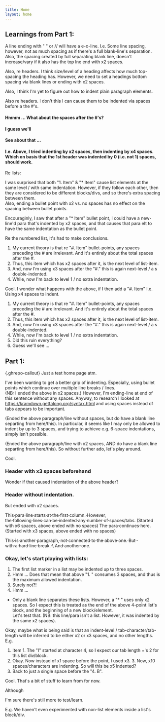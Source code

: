 ```yaml
---
title: Home
layout: home
---
```



## Learnings from Part 1:

A line ending with "  " or // will have a e-o-line. I.e. Some line spacing, however, not as much spacing as if there's a full blank-line's separation. Also, the spacing created by full separating blank line, doesn't increase/vary if it also has the top lne end with x2 spaces.

  Also, re headers. I think size/level of a heading affects how much top-spacing the heading has. However, we need to set a headings bottom spacing via blank lines or ending with x2 spaces.

Also, I think I'm yet to figure out how to indent plain paragraph elements.

Also re headers. I don't this I can cause them to be indented via spaces before a the #'s.

#### Hmmm ... What about the spaces after the #'s?
####  I guess we'll
####    See about that ...
#### I.e. Above, I tried indenting by x2 spaces, then indenting by x4 spaces. Which on basis that the 1st header was indented by 0 (i.e. not 1) spaces, should work. 

Re lists:

I was surprised that both "1. Item" & "* Item" cause list elements at the same level / with same indentation. However, if they follow each other, then they are considered to be different blocks/divs, and so there's extra spacing between them.  
Also, ending a bullet point with x2 vs. no spaces has no effect on the spacing between bullet points.

Encouraginly, I saw that after a "* Item" bullet point, I could have a new-line'd para that's indented by x2 spaces, and that causes that para elt to have the same indentation as the bullet point.

Re the numbered list, it's had to make conclusions.

1. My current theory is that re "#. Item" bullet-points, any spaces preceding the # are irrelevant. And it's entirely about the total spaces after the #.
1.  Thus, this item which has x2 spaces after it, is the next level of list-item.
1.   And, now I'm using x3 spaces after the "#." this is again next-level / a s double-indented.
1. While, now I'm back to level 1 / no extra indentation.

Cool. I wonder what happens with the above, if I then add a "#.    Item" I.e. Using x4 spaces to indent.

1. My current theory is that re "#. Item" bullet-points, any spaces preceding the # are irrelevant. And it's entirely about the total spaces after the #.
1.  Thus, this item which has x2 spaces after it, is the next level of list-item.
1.   And, now I'm using x3 spaces after the "#." this is again next-level / a s double-indented.
1. While, now I'm back to level 1 / no extra indentation.
1.    Did this ruin everything?
1. Guess we'll see ...


##  Part 1:

<!-- If below callout doesn't work, proba needs to be wrapped in a div with markdown="1" - Indeed. The div is necessary. --> 
<div markdown="1">
{.ghrepo-callout}
Just a test home page atm.
</div>

I've been wanting to get a better grip of indenting. Especially, using bullet points which continue over multiple line breaks / lines.  
(NB: I ended the above in x2 spaces.) However, I'm ending-line at end of this sentence without any spaces.
Anyway, to research I looked at https://kramdown.gettalong.org/syntax.html and using spaces instead of tabs appears to be important.

(Ended the above paragraph/line without spaces, but do have a blank line separting from here/this). In particular, it seems like I may only be allowed to indent by up to 3 spaces, and trying to achieve e.g. 6-space indentations, simply isn't possible.  

(Ended the above paragraph/line with x2 spaces, AND do have a blank line separting from here/this). So without further ado, let's play around.

Cool.

   ### Header with x3 spaces beforehand

Wonder if that caused indentation of the above header?

### Header without indentation.  
But ended with x2 spaces.

This⋅para⋅line⋅starts⋅at⋅the⋅first⋅column.⋅However,
      the⋅following⋅lines⋅can⋅be⋅indented⋅any⋅number⋅of⋅spaces/tabs. (Started with x6 spaces, above ended with no spaces)
   The⋅para⋅continues⋅here. (Started with x3 spaces, above ended with no spaces)

  This⋅is⋅another⋅paragraph,⋅not⋅connected⋅to⋅the⋅above⋅one.⋅But⋅⋅
with⋅a⋅hard⋅line⋅break.⋅\\
And⋅another⋅one.


### Okay, let's start playing with lists:

1. The first list marker in a list may be indented up to three spaces.
1. Hmm ... Does that mean that above "1. " consumes 3 spaces, and thus is the maximum allowed indentation.  
1. Surely not?!
1. Hmm ...

* Only a blank line separates these lists. However, a "* " uses only x2 spaces. So I expect this is treated as the end of the above 4-point list's block, and the beginning of a new block/element.  
  Let's test that. (NB: this line/para isn't a list. However, it was indented by the same x2 spaces).

Okay, maybe what is being said is that an indent-level / tab-character/tab-length will be inferred to be either x2 or x3 spaces, and no other lengths. E.g.  

 1. Item 1. The "I" started at character 4, so I expect our tab length ='s 2 for this list div/block.
   2. Okay. Now instead of x1 space before the point, I used x3.
      3.  Now, x10 spaces/characters are indenting. So will this be x5 indented?
 4. Back to just a single space before the "4. B".

Cool. That's a bit of stuff to learn from for now.

Although  

I'm sure there's still more to test/learn.

E.g. We haven't even experimented with non-list elements inside a list's block/div.







